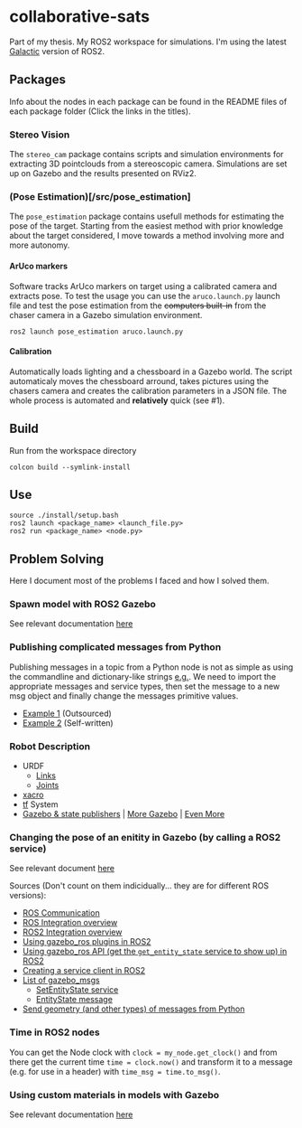 # collaborative-sats
Part of my thesis. My ROS2 workspace for simulations. I'm using the latest [Galactic](https://docs.ros.org/en/galactic/index.html) version of ROS2.

## Packages

Info about the nodes in each package can be found in the README files of each package folder (Click the links in the titles).

### Stereo Vision

The `stereo_cam` package contains scripts and simulation environments for extracting 3D pointclouds from a stereoscopic camera. Simulations are set up on Gazebo and the results presented on RViz2.

### (Pose Estimation)[/src/pose_estimation]

The `pose_estimation` package contains usefull methods for estimating the pose of the target. Starting from the easiest method with prior knowledge about the target considered, I move towards a method involving more and more autonomy.

#### ArUco markers

Software tracks ArUco markers on target using a calibrated camera and extracts pose. To test the usage you can use the `aruco.launch.py` launch file and test the pose estimation from the ~~computers built-in~~ from the chaser camera in a Gazebo simulation environment.
```console
ros2 launch pose_estimation aruco.launch.py
```

#### Calibration

Automatically loads lighting and a chessboard in a Gazebo world. The script automaticaly moves the chessboard arround, takes pictures using the chasers camera and creates the calibration parameters in a JSON file. The whole process is automated and **relatively** quick (see #1).

## Build

Run from the workspace directory
```console
colcon build --symlink-install
```

## Use
```console
source ./install/setup.bash
ros2 launch <package_name> <launch_file.py>
ros2 run <package_name> <node.py>
```

## Problem Solving
Here I document most of the problems I faced and how I solved them.

### Spawn model with ROS2 Gazebo

See relevant documentation [here](https://answers.ros.org/question/314607/spawn-model-with-ros2-gazebo/)

### Publishing complicated messages from Python

Publishing messages in a topic from a Python node is not as simple as using the commandline and dictionary-like strings [e.g.](src/pose_estimation/pose_estimation/README.md#Call-the-service-using-the-appropriate-message). We need to import the appropriate messages and service types, then set the message to a new msg object and finally change the messages primitive values. 
- [Example 1](https://www.programcreek.com/python/example/70251/geometry_msgs.msg.Twist) (Outsourced)
- [Example 2](src/pose_estimation/pose_estimation/README.md#from-a-python-node) (Self-written)

### Robot Description

- URDF
  - [Links](http://wiki.ros.org/urdf/XML/link)
  - [Joints](http://wiki.ros.org/urdf/XML/joint)
- [xacro](https://www.youtube.com/watch?v=CwdbsvcpOHM&t=1090s)
- [tf](https://www.youtube.com/watch?v=QyvHhY4Y_Y8&t=2s) System
- [Gazebo & state publishers](https://www.youtube.com/watch?v=laWn7_cj434) | [More Gazebo](https://automaticaddison.com/how-to-simulate-a-robot-using-gazebo-and-ros-2/) | [Even More](https://medium.com/creating-a-gazebo-simulation-with-ros2-for-your/introduction-8daf6efa12f4)

### Changing the pose of an enitity in Gazebo (by calling a ROS2 service)

See relevant document [here](src/pose_estimation/pose_estimation/README.md)

Sources (Don't count on them indicidually... they are for different ROS versions):
- [ROS Communication](http://gazebosim.org/tutorials/?tut=ros_comm)
- [ROS Integration overview](http://gazebosim.org/tutorials?tut=ros_overview)
- [ROS2 Integration overview](http://gazebosim.org/tutorials?tut=ros2_overview)
- [Using gazebo_ros plugins in ROS2](https://answers.ros.org/question/356936/how-to-use-gazebo-plugins-found-in-gazebo_ros-ros2-foxy-gazebo11/)
- [Using gazebo_ros API (get the `get_entity_state` service to show up) in ROS2](https://answers.ros.org/question/360161/ros2-dashing-service-get_entity_state-is-missing/)
- [Creating a service client in ROS2](https://docs.ros.org/en/foxy/Tutorials/Writing-A-Simple-Py-Service-And-Client.html)
- [List of gazebo_msgs](https://index.ros.org/p/gazebo_msgs/#galactic-assets)
  - [SetEntityState service](https://github.com/ros-simulation/gazebo_ros_pkgs/blob/galactic/gazebo_msgs/srv/SetEntityState.srv)
  - [EntityState message](https://github.com/ros-simulation/gazebo_ros_pkgs/blob/galactic/gazebo_msgs/msg/EntityState.msg)
- [Send geometry (and other types) of messages from Python](https://www.programcreek.com/python/example/70251/geometry_msgs.msg.Twist)

### Time in ROS2 nodes

You can get the Node clock with `clock = my_node.get_clock()` and from there get the current time `time = clock.now()` and transform it to a message (e.g. for use in a header) with `time_msg = time.to_msg()`.

### Using custom materials in models with Gazebo

See relevant documentation [here](/models/README.md)

